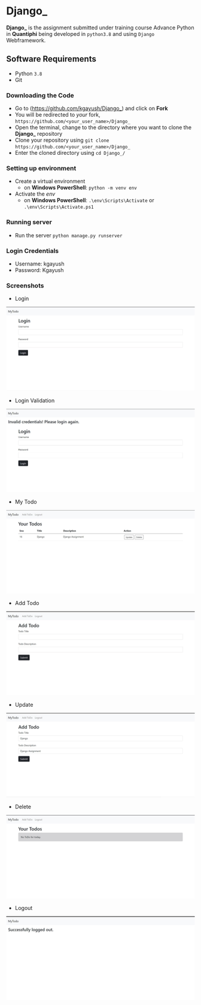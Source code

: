 # Django_

**Django_** is the assignment submitted under training course Advance Python in **Quantiphi** being developed in `python3.8` and using `Django` Webframework.

## Software Requirements

* Python `3.8`
* Git

### Downloading the Code

* Go to (<https://github.com/kgayush/Django_>) and click on **Fork**
* You will be redirected to *your* fork, `https://github.com/<your_user_name>/Django_`
* Open the terminal, change to the directory where you want to clone the **Django_** repository
* Clone your repository using `git clone https://github.com/<your_user_name>/Django_`
* Enter the cloned directory using `cd Django_/`

### Setting up environment

* Create a virtual environment  
  * on **Windows PowerShell**: `python -m venv env`
* Activate the *env* 
  * on **Windows PowerShell**: `.\env\Scripts\Activate` or `.\env\Scripts\Activate.ps1`



### Running server

* Run the server `python manage.py runserver` 

### Login Credentials

* Username: kgayush
* Password: Kgayush

### Screenshots

* Login 

 ![Screenshot](Screenshots/login.jpg)
 
* Login Validation

 ![Screenshot](Screenshots/InvalidCredentials.jpg)
 
* My Todo  
 
 ![Screenshot](Screenshots/MyTodo.jpg)
 
* Add Todo 
 
 ![Screenshot](Screenshots/AddTodo.jpg)
 
* Update 
 
 ![Screenshot](Screenshots/Update.jpg)
 
* Delete 
 
 ![Screenshot](Screenshots/Deleted.jpg)
 
* Logout 
 
 ![Screenshot](Screenshots/Logout.jpg)
 
 
